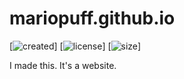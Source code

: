 # mariopuff.github.io
[![created](https://img.shields.io/github/created-at/mariopuff/mariopuff.github.io?style=flat&logo=github&logoColor=white&logoSize=auto&label=created&labelColor=black&color=%2318848e)]
[![license](https://img.shields.io/github/license/mariopuff/mariopuff.github.io?labelColor=black
)]
[![size](https://img.shields.io/github/repo-size/mariopuff/mariopuff.github.io?label=size&labelColor=black
)]

I made this. It's a website.